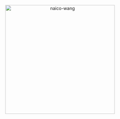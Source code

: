 <p align=center>
  <img height="350" align="center" src="https://github-readme-stats.vercel.app/api/top-langs?username=naico-wang&show_icons=true&locale=en" alt="naico-wang" />
</p>
